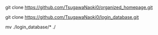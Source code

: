   git clone https://github.com/TsugawaNaoki0/organized_homepage.git
  
  git clone https://github.com/TsugawaNaoki0/login_database.git
  
  mv ./login_database/* ./
